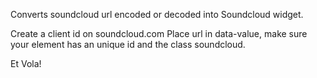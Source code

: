 Converts soundcloud url encoded or decoded into Soundcloud widget.

Create a client id on soundcloud.com
Place url in data-value, make sure your element has an unique id and the class soundcloud. 

Et Vola!
